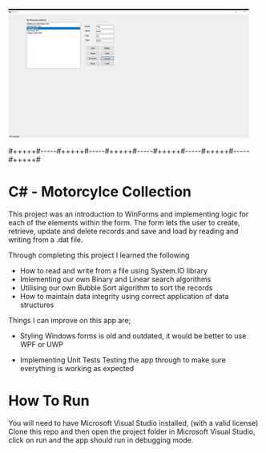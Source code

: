 ![Example 1](https://github.com/Ryanmcdermott1990/Motorcycle_Collection/blob/main/Motorcycle_Collection.gif)

#+++++#-----#+++++#-----#+++++#-----#+++++#-----#+++++#-----#+++++#

# C# - Motorcylce Collection 
This project was an introduction to WinForms and implementing logic for each of the elements within the form. The form lets the user to create, retrieve, update and delete records and save and load by reading and writing from a .dat file. 

Through completing this project I learned the following

- How to read and write from a file using System.IO library 
- Imlementing our own Binary and Linear search algorithms
- Utilising our own Bubble Sort algorithm to sort the records 
- How to maintain data integrity using correct application of data structures

Things I can improve on this app are;

- Styling 
Windows forms is old and outdated, it would be better to use WPF or UWP 

- Implementing Unit Tests
Testing the app through to make sure everything is working as expected

# How To Run 
You will need to have Microsoft Visual Studio installed, (with a valid license)
Clone this repo and then open the project folder in Microsoft Visual Studio, click on run and the app should run in debugging mode. 

